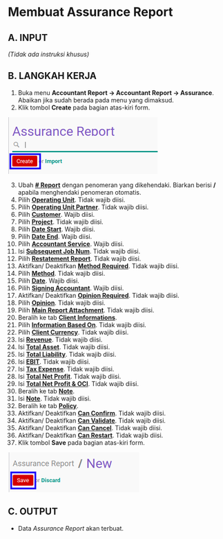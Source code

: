 # Membuat Assurance Report

## A. INPUT

*(Tidak ada instruksi khusus)*

## B. LANGKAH KERJA

1. Buka menu **Accountant Report -> Accountant Report -> Assurance**. Abaikan jika sudah berada pada menu yang dimaksud.
2. Klik tombol **Create** pada bagian atas-kiri form.

![](../../img/assurance-report/tombol-create.png)

3. Ubah **[# Report](./penjelasan.md#field-no-report)** dengan penomeran yang dikehendaki. Biarkan berisi **/** apabila menghendaki penomeran otomatis.
4. Pilih **[Operating Unit](./penjelasan.md#field-operating-unit)**. Tidak wajib diisi.
5. Pilih **[Operating Unit Partner](./penjelasan.md#field-operating-unit-partner)**. Tidak wajib diisi.
6. Pilih **[Customer](./penjelasan.md#field-customer)**. Wajib diisi.
7. Pilih **[Project](./penjelasan.md#field-project)**. Tidak wajib diisi.
8. Pilih **[Date Start](./penjelasan.md#field-date-start)**. Wajib diisi.
9. Pilih **[Date End](./penjelasan.md#field-date-end)**. Wajib diisi.
10. Pilih **[Accountant Service](./penjelasan.md#field-accountant-service)**. Wajib diisi.
11. Isi **[Subsequent Job Num](./penjelasan.md#field-subsequent-job)**. Tidak wajib diisi.
12. Pilih **[Restatement Report](./penjelasan.md#field-restatement-report)**. Tidak wajib diisi.
13. Aktifkan/ Deaktifkan **[Method Required](./penjelasan.md#field-method-required)**. Tidak wajib diisi.
14. Pilih **[Method](./penjelasan.md#field-method)**. Tidak wajib diisi.
15. Pilih **[Date](./penjelasan.md#field-date)**. Wajib diisi.
16. Pilih **[Signing Accountant](./penjelasan.md#field-signing-accountant)**. Wajib diisi.
17. Aktifkan/ Deaktifkan **[Opinion Required](./penjelasan.md#field-opinion-required)**. Tidak wajib diisi.
18. Pilih **[Opinion](./penjelasan.md#field-opinion)**. Tidak wajib diisi.
19. Pilih **[Main Report Attachment](./penjelasan.md#field-main-report-attachment)**. Tidak wajib diisi.
20. Beralih ke tab **[Client Informations](./penjelasan.md#tab-client-informations)**.
21. Pilih **[Information Based On](./penjelasan.md#field-information-based-on)**. Tidak wajib diisi.
22. Pilih **[Client Currency](./penjelasan.md#field-client-currency)**. Tidak wajib diisi.
23. Isi **[Revenue](./penjelasan.md#field-revenue)**. Tidak wajib diisi.
24. Isi **[Total Asset](./penjelasan.md#field-total-asset)**. Tidak wajib diisi.
25. Isi **[Total Liability](./penjelasan.md#field-total-liability)**. Tidak wajib diisi.
26. Isi **[EBIT](./penjelasan.md#field-ebit)**. Tidak wajib diisi.
27. Isi **[Tax Expense](./penjelasan.md#field-tax-expense)**. Tidak wajib diisi.
28. Isi **[Total Net Profit](./penjelasan.md#field-total-net-profit)**. Tidak wajib diisi.
29. Isi **[Total Net Profit & OCI](./penjelasan.md#field-total-net-profit-oci)**. Tidak wajib diisi.
30. Beralih ke tab **[Note](./penjelasan.md#tab-note)**.
31. Isi **[Note](./penjelasan.md#field-note)**. Tidak wajib diisi.
32. Beralih ke tab **[Policy](./penjelasan.md#tab-policy)**.
33. Aktifkan/ Deaktifkan **[Can Confirm](./penjelasan.md#field-can-confirm)**. Tidak wajib diisi.
34. Aktifkan/ Deaktifkan **[Can Validate](./penjelasan.md#field-can-validate)**. Tidak wajib diisi.
35. Aktifkan/ Deaktifkan **[Can Cancel](./penjelasan.md#field-can-cancel)**. Tidak wajib diisi.
36. Aktifkan/ Deaktifkan **[Can Restart](./penjelasan.md#field-can-restart)**. Tidak wajib diisi.
37. Klik tombol **Save** pada bagian atas-kiri form.

![](../../img/assurance-report/tombol-simpan.png)

## C. OUTPUT

* Data *Assurance Report* akan terbuat.
